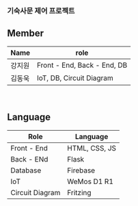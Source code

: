 ### 기숙사문 제어 프로젝트

## Member

| Name | role |
| --- | --- |
| 강지원 | Front - End, Back - End, DB |
| 김동욱 | IoT, DB, Circuit Diagram |
<br>

## Language

| Role | Language |
| --- | --- |
| Front - End | HTML, CSS, JS |
| Back - ENd | Flask |
| Database | Firebase |
| IoT | WeMos D1 R1 |
| Circuit Diagram | Fritzing |
<br>
